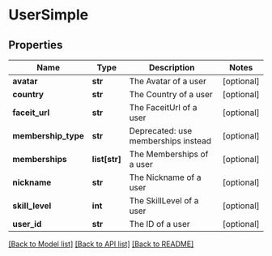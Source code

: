# UserSimple

## Properties
Name | Type | Description | Notes
------------ | ------------- | ------------- | -------------
**avatar** | **str** | The Avatar of a user | [optional] 
**country** | **str** | The Country of a user | [optional] 
**faceit_url** | **str** | The FaceitUrl of a user | [optional] 
**membership_type** | **str** | Deprecated: use memberships instead | [optional] 
**memberships** | **list[str]** | The Memberships of a user | [optional] 
**nickname** | **str** | The Nickname of a user | [optional] 
**skill_level** | **int** | The SkillLevel of a user | [optional] 
**user_id** | **str** | The ID of a user | [optional] 

[[Back to Model list]](../README.md#documentation-for-models) [[Back to API list]](../README.md#documentation-for-api-endpoints) [[Back to README]](../README.md)


